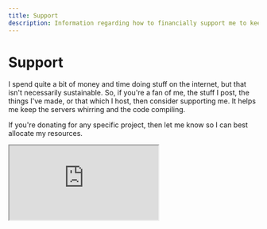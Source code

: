 ```yaml
---
title: Support
description: Information regarding how to financially support me to keep servers running and projects growing. Support my open source development, hosting, and content creation.
---
```


<link rel="stylesheet" href="/assets/styles/pages/support.css">

<h1 id="section">Support</h1>

<div>

I spend quite a bit of money and time doing stuff on the internet, but that isn't necessarily sustainable. So, if you're a fan of me, the stuff I post, the things I've made, or that which I host, then consider supporting me. It helps me keep the servers whirring and the code compiling.

If you're donating for any specific project, then let me know so I can best allocate my resources.

<iframe src="https://ko-fi.com/valence/?hidefeed=true&widget=true&embed=true&preview=true"></iframe>

</div>
